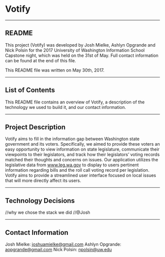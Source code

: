 # Votify

------
README
------

This project (Votify) was developed by Josh Mielke, Ashlyn Opgrande and Nick Polsin for the 2017 University of Washington Information School Capstone night, which was held on the 31st of May. Full contact information can be found at the end of this file. 

This README file was written on May 30th, 2017.

----------------
List of Contents
----------------

This README file contains an overview of Votify, a description of the technology we used to build it, and our contact information.

-------------------
Project Description
-------------------

Votify aims to fill in the information gap between Washington state government and its voters. Specifically, we aimed to provide these voters an easy opportunity to view information on state legislature, communicate their viewpoints to their legislators, and track how their legislators’ voting records matched their thoughts and concerns on issues. Our application utilizes the legislative data from www.leg.wa.gov to display to users pertinent information regarding bills and the roll call voting record per legislation. Votify aims to provide a streamlined user interface focused on local issues that will more directly affect its users.

--------------------
Technology Decisions
--------------------

//why we chose the stack we did 
//@Josh

-------------------
Contact Information
-------------------
Josh Mielke: joshuamielke@gmail.com
Ashlyn Opgrande: aopgrande@gmail.com
Nick Polsin: npolsin@uw.edu
